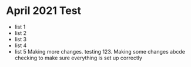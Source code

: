 # April 2021 Test
- list 1
- list 2
- list 3
- list 4
- list 5
Making more changes. testing 123. Making some changes abcde
checking to make sure everything is set up correctly 